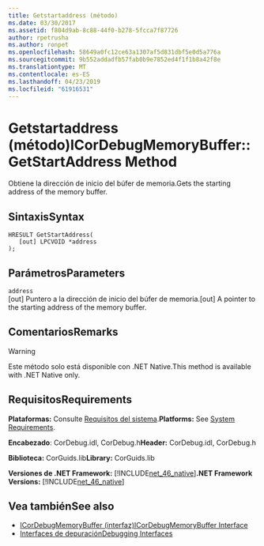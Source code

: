 ```yaml
---
title: Getstartaddress (método)
ms.date: 03/30/2017
ms.assetid: f804d9ab-8c88-44f0-b278-5fcca7f87726
author: rpetrusha
ms.author: ronpet
ms.openlocfilehash: 58649a0fc12ce63a1307af5d831dbf5e0d5a776a
ms.sourcegitcommit: 9b552addadfb57fab0b9e7852ed4f1f1b8a42f8e
ms.translationtype: MT
ms.contentlocale: es-ES
ms.lasthandoff: 04/23/2019
ms.locfileid: "61916531"
---
```

# <a name="icordebugmemorybuffergetstartaddress-method"></a><span data-ttu-id="f9af7-102">Getstartaddress (método)</span><span class="sxs-lookup"><span data-stu-id="f9af7-102">ICorDebugMemoryBuffer::GetStartAddress Method</span></span>
<span data-ttu-id="f9af7-103">Obtiene la dirección de inicio del búfer de memoria.</span><span class="sxs-lookup"><span data-stu-id="f9af7-103">Gets the starting address of the memory buffer.</span></span>  
  
## <a name="syntax"></a><span data-ttu-id="f9af7-104">Sintaxis</span><span class="sxs-lookup"><span data-stu-id="f9af7-104">Syntax</span></span>  
  
```  
HRESULT GetStartAddress(  
   [out] LPCVOID *address  
);  
```  
  
## <a name="parameters"></a><span data-ttu-id="f9af7-105">Parámetros</span><span class="sxs-lookup"><span data-stu-id="f9af7-105">Parameters</span></span>  
 `address`  
 <span data-ttu-id="f9af7-106">[out] Puntero a la dirección de inicio del búfer de memoria.</span><span class="sxs-lookup"><span data-stu-id="f9af7-106">[out] A pointer to the starting address of the memory buffer.</span></span>  
  
## <a name="remarks"></a><span data-ttu-id="f9af7-107">Comentarios</span><span class="sxs-lookup"><span data-stu-id="f9af7-107">Remarks</span></span>  
  
> [!WARNING]
>  <span data-ttu-id="f9af7-108">Este método solo está disponible con .NET Native.</span><span class="sxs-lookup"><span data-stu-id="f9af7-108">This method is available with .NET Native only.</span></span>  
  
## <a name="requirements"></a><span data-ttu-id="f9af7-109">Requisitos</span><span class="sxs-lookup"><span data-stu-id="f9af7-109">Requirements</span></span>  
 <span data-ttu-id="f9af7-110">**Plataformas:** Consulte [Requisitos del sistema](../../../../docs/framework/get-started/system-requirements.md).</span><span class="sxs-lookup"><span data-stu-id="f9af7-110">**Platforms:** See [System Requirements](../../../../docs/framework/get-started/system-requirements.md).</span></span>  
  
 <span data-ttu-id="f9af7-111">**Encabezado**: CorDebug.idl, CorDebug.h</span><span class="sxs-lookup"><span data-stu-id="f9af7-111">**Header:** CorDebug.idl, CorDebug.h</span></span>  
  
 <span data-ttu-id="f9af7-112">**Biblioteca:** CorGuids.lib</span><span class="sxs-lookup"><span data-stu-id="f9af7-112">**Library:** CorGuids.lib</span></span>  
  
 <span data-ttu-id="f9af7-113">**Versiones de .NET Framework:** [!INCLUDE[net_46_native](../../../../includes/net-46-native-md.md)]</span><span class="sxs-lookup"><span data-stu-id="f9af7-113">**.NET Framework Versions:** [!INCLUDE[net_46_native](../../../../includes/net-46-native-md.md)]</span></span>  
  
## <a name="see-also"></a><span data-ttu-id="f9af7-114">Vea también</span><span class="sxs-lookup"><span data-stu-id="f9af7-114">See also</span></span>

- [<span data-ttu-id="f9af7-115">ICorDebugMemoryBuffer (interfaz)</span><span class="sxs-lookup"><span data-stu-id="f9af7-115">ICorDebugMemoryBuffer Interface</span></span>](../../../../docs/framework/unmanaged-api/debugging/icordebugmemorybuffer-interface.md)
- [<span data-ttu-id="f9af7-116">Interfaces de depuración</span><span class="sxs-lookup"><span data-stu-id="f9af7-116">Debugging Interfaces</span></span>](../../../../docs/framework/unmanaged-api/debugging/debugging-interfaces.md)
